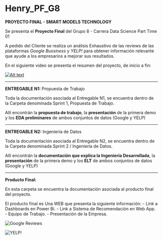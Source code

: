 # Henry_PF_G8


**PROYECTO FINAL  - SMART MODELS TECHNOLOGY**

Se presenta el **Proyecto Final** del Grupo 8  - Carrera Data Science Part Time 01

A pedido del Cliente se realiza un análisis Exhaustivo de las reviews de las plataformas *Google Bussiness* y *YELP!* para obtener información relevante que ayude a los empresarios a mejorar sus resultados. 

En el siguiente video se presenta el resumen del proyecto, de inicio a fin: 

[![Alt text](https://img.youtube.com/vi/aUg0z6dV55Q/0.jpg)](https://www.youtube.com/watch?v=aUg0z6dV55Q)

-------------
**ENTREGABLE N1:** Propuesta de Trabajo

Toda la documentación asociada al Entregable N1, se encuentra dentro de la Carpeta denominada Sprint 1, Propuesta de Trabajo.

Allí encontrán la **propuesta de trabajo**, la **presentación** de la primera demo y los **EDA preliminares** de ambos conjuntos de datos (Google y YELP)


-----------------
**ENTREGABLE N2:**  Ingeniería de Datos

Toda la documentación asociada al Entregable N2, se encuentra dentro de la Carpeta denominada Sprint 2 / Ingeniería de Datos. 

Allí encontrán la **documentación que explica la Ingeniería Desarrollada**, la **presentación** de la primera demo y los **ELT** de ambos conjuntos de datos (Google y YELP)

-----------------

**Producto Final:**

En esta carpeta se encuentra la documentación asociada al producto final del proyecto. 

El producto final es Una WEB que presenta la siguiente información: 
                                                            - Link a Dashboards en Power Bi. 
                                                            - Link a Sistema de Recomendación en Web App. 
                                                            - Equipo de Trabajo. 
                                                            - Presentación de la Empresa. 
                                                  


![Google Reviews](https://assets-global.website-files.com/602cf6148109ccfeb1d80c49/60d4509851d12743d030a9eb_5c11336dd43b9272273fb4ce_Google-Reviews.jpeg)

![YELP!](https://andesandassociates.com/wp-content/uploads/2019/04/Yelp.png)




